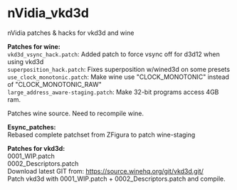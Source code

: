 # nVidia_vkd3d
nVidia patches &amp; hacks for vkd3d and wine

**Patches for wine:**  
`vkd3d_vsync_hack.patch`:			Added patch to force vsync off for d3d12 when using vkd3d  
`superposition_hack.patch`:		Fixes superposition w/wined3d on some presets  
`use_clock_monotonic.patch`:		Make wine use "CLOCK_MONOTONIC" instead of "CLOCK_MONOTONIC_RAW"  
`large_address_aware-staging.patch`:	Make 32-bit programs access 4GB ram.  
  
Patches wine source. Need to recompile wine.  

**Esync_patches:**  
Rebased complete patchset from ZFigura to patch wine-staging  



**Patches for vkd3d:**  
0001_WIP.patch  
0002_Descriptors.patch  
Download latest GIT from: https://source.winehq.org/git/vkd3d.git/  
Patch vkd3d with 0001_WIP.patch + 0002_Descriptors.patch and compile.  

